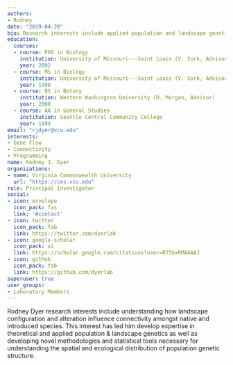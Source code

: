```yaml
---
authors:
- Rodney
date: "2019-04-20"
bio: Research interests include applied population and landscape genetics, contemporary gene flow, and examining the effects anthropogenic landscape modifications have on extant plant and animal species persistence.
education:
  courses:
  - course: PhD in Biology
    institution: University of Missouri---Saint Louis (V. Sork, Advisor)
    year: 2002
  - course: MS in Biology
    institution: University of Missouri---Saint Louis (V. Sork, Advisor)
    year: 1998
  - course: BS in Botany
    institution: Western Washington University (D. Morgan, Advisor)
    year: 2008
  - course: AA in General Studies
    institution: Seattle Central Community College
    year: 1994
email: "rjdyer@vcu.edu"
interests:
- Gene Flow
- Connectivity
- Programming
name: Rodney J. Dyer
organizations:
- name: Virginia Commonwealth University
  url: "https://ces.vcu.edu"
role: Principal Investigator
social:
- icon: envelope
  icon_pack: fas
  link: '#contact'
- icon: twitter
  icon_pack: fab
  link: https://twitter.com/dyerlab
- icon: google-scholar
  icon_pack: ai
  link: https://scholar.google.com/citations?user=R75bxRMAAAAJ
- icon: github
  icon_pack: fab
  link: https://github.com/dyerlab 
superuser: true
user_groups:
- Laboratory Members
---
```


Rodney Dyer research interests include understanding how landscape configuration and alteration influence connectivity amongst native and introduced species.  This interest has led him develop expertise in theoretical and applied population & landscape genetics as well as developing novel methodologies and statistical tools necessary for understanding the spatial and ecological distribution of population genetic structure.
